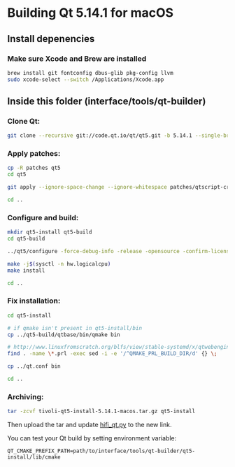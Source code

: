 # Building Qt 5.14.1 for macOS

## Install depenencies

### Make sure Xcode and Brew are installed

```bash
brew install git fontconfig dbus-glib pkg-config llvm
sudo xcode-select --switch /Applications/Xcode.app
```

## Inside this folder (interface/tools/qt-builder)

### Clone Qt:

```bash
git clone --recursive git://code.qt.io/qt/qt5.git -b 5.14.1 --single-branch
```

### Apply patches:

```bash
cp -R patches qt5
cd qt5

git apply --ignore-space-change --ignore-whitespace patches/qtscript-crash-fix.patch

cd ..
```

### Configure and build:

```bash
mkdir qt5-install qt5-build
cd qt5-build

../qt5/configure -force-debug-info -release -opensource -confirm-license -recheck-all -qt-zlib -qt-libjpeg -qt-libpng -qt-freetype -qt-pcre -qt-harfbuzz -nomake tests -nomake examples -skip qttranslations -skip qtserialport -skip qt3d -skip qtlocation -skip qtwayland -skip qtsensors -skip qtgamepad -skip qtspeech -skip qtcharts -skip qtx11extras -skip qtmacextras -skip qtvirtualkeyboard -skip qtpurchasing -skip qtdatavis3d -skip qtpim -skip qtdocgallery -webengine-proprietary-codecs -no-warnings-are-errors -no-pch -c++std c++14 -prefix ../qt5-install

make -j$(sysctl -n hw.logicalcpu)
make install

cd ..
```

### Fix installation:

```bash
cd qt5-install

# if qmake isn't present in qt5-install/bin
cp ../qt5-build/qtbase/bin/qmake bin

# http://www.linuxfromscratch.org/blfs/view/stable-systemd/x/qtwebengine.html
find . -name \*.prl -exec sed -i -e '/^QMAKE_PRL_BUILD_DIR/d' {} \;

cp ../qt.conf bin

cd ..
```

### Archiving:

```bash
tar -zcvf tivoli-qt5-install-5.14.1-macos.tar.gz qt5-install
```

Then upload the tar and update [hifi_qt.py](../../hifi_qt.py) to the new link.

You can test your Qt build by setting environment variable:

```env
QT_CMAKE_PREFIX_PATH=path/to/interface/tools/qt-builder/qt5-install/lib/cmake
```
